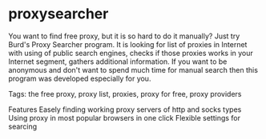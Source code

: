 # proxysearcher

You want to find free proxy, but it is so hard to do it manually? Just try Burd's Proxy Searcher program. It is looking for list of proxies in Internet with using of public search engines, checks if those proxies works in your Internet segment, gathers additional information. If you want to be anonymous and don't want to spend much time for manual search then this program was developed especially for you.

Tags: the free proxy, proxy list, proxies, proxy for free, proxy providers

Features
Easely finding working proxy servers of http and socks types
Using proxy in most popular browsers in one click
Flexible settings for searcing

